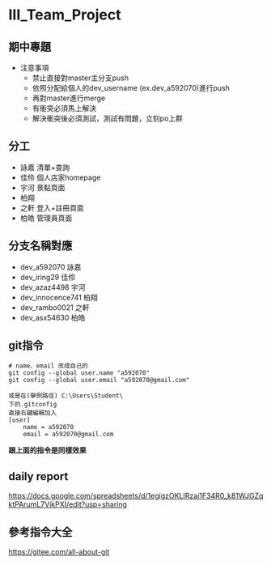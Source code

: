 # III_Team_Project

## 期中專題

- 注意事項
  - 禁止直接對master主分支push
  - 依照分配給個人的dev_username (ex.dev_a592070)進行push
  - 再對master進行merge
  - 有衝突必須馬上解決
  - 解決衝突後必須測試，測試有問題，立刻po上群
  
## 分工
- 詠嘉 清單+查詢
- 佳伶 個人店家homepage
- 宇河 景點頁面
- 柏翔 
- 之軒 登入+註冊頁面
- 柏皓 管理員頁面
  


## 分支名稱對應
- dev_a592070 詠嘉
- dev_iring29 佳伶
- dev_azaz4498 宇河
- dev_innocence741 柏翔
- dev_rambo0021 之軒
- dev_asx54630 柏皓


## git指令
```
# name、email 改成自己的
git config --global user.name "a592070"
git config --global user.email "a592070@gmail.com"
```

```
或是在(舉例路徑) C:\Users\Student\
下的.gitconfig
直接右鍵編輯加入
[user]
	name = a592070
	email = a592070@gmail.com
```

**跟上面的指令是同樣效果**

## daily report 
https://docs.google.com/spreadsheets/d/1egigzOKLIRzai1F34R0_k81WJGZqktPArumL7VikPXI/edit?usp=sharing

## 參考指令大全
https://gitee.com/all-about-git
  
